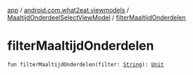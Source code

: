 [app](../../index.md) / [android.com.what2eat.viewmodels](../index.md) / [MaaltijdOnderdeelSelectViewModel](index.md) / [filterMaaltijdOnderdelen](./filter-maaltijd-onderdelen.md)

# filterMaaltijdOnderdelen

`fun filterMaaltijdOnderdelen(filter: `[`String`](https://kotlinlang.org/api/latest/jvm/stdlib/kotlin/-string/index.html)`): `[`Unit`](https://kotlinlang.org/api/latest/jvm/stdlib/kotlin/-unit/index.html)